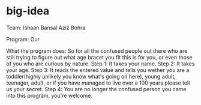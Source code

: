 # big-idea
Team: 
Ishaan Bansal 
Aziz Bohra

Program: 
Our 

What the program does:
So for all the confused people out there who are still trying to figure out what age bracet you fit this is for you, or even those of you who are curious by nature.
Step 1: It takes your name.
Step 2: It takes your age.
Step 3: It reads the entered value and tells you wether you are a toddler(highly unlikely you know what's going on here), young adult, teenager, adult, or if you have managed to live over a 100 years please tell us your secret.
Step 4: You are no longer the confused person you came into this program, you're welcome.

